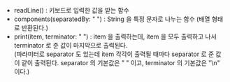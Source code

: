 - readLine() : 키보드로 입력한 값을 받는 함수
- components(separatedBy: " ") : String 을 특정 문자로 나누는 함수 (배열 형태로 반환된다.)
- print(item, terminator: " ") : item 을 출력하는데, item 을 모두 출력하고 나서 terminator 로 준 값이 마지막으로 출력된다.  
(파라미터로 separator 도 있는데 item 각각이 출력될 때마다 separator 로 준 값이 같이 출력된다. separator 의 기본값은 " " 이고, terminator 의 기본값은 "\n" 이다.)
